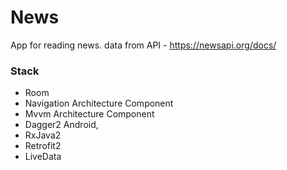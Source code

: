 # News
App for reading news.
data from API - https://newsapi.org/docs/

### Stack
* Room
* Navigation Architecture Component
* Mvvm Architecture Component
* Dagger2 Android,
* RxJava2 
* Retrofit2
* LiveData
